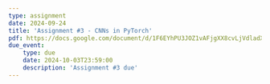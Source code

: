 ```yaml
---
type: assignment
date: 2024-09-24
title: 'Assignment #3 - CNNs in PyTorch'
pdf: https://docs.google.com/document/d/1F6EYhPU3JOZ1vAFjgXX8cvLjVdladXLRPOxMLobkTFE/edit?usp=sharing
due_event: 
    type: due 
    date: 2024-10-03T23:59:00
    description: 'Assignment #3 due'
---
```

